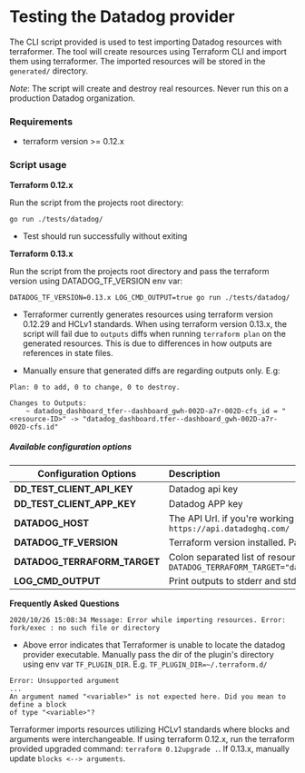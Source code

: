 # Testing the Datadog provider 

The CLI script provided is used to test importing Datadog resources with terraformer. The tool will create resources using Terraform CLI and import them using terraformer. The imported resources will be stored in the `generated/` directory.

_Note_: The script will create and destroy real resources. Never run this on a production Datadog organization.

### Requirements 
* terraform version >= 0.12.x

### Script usage

**Terraform 0.12.x**

Run the script from the projects root directory:

```
go run ./tests/datadog/
``` 

- Test should run successfully without exiting

**Terraform 0.13.x**

Run the script from the projects root directory and pass the terraform version using DATADOG_TF_VERSION env var:

```
DATADOG_TF_VERSION=0.13.x LOG_CMD_OUTPUT=true go run ./tests/datadog/
```
- Terraformer currently generates resources using terraform version 0.12.29 and HCLv1 standards. When using terraform version 0.13.x, the script will fail due to `outputs` diffs when running `terraform plan` on the generated resources. This is due to differences in how outputs are references in state files.

- Manually ensure that generated diffs are regarding outputs only. E.g:

```
Plan: 0 to add, 0 to change, 0 to destroy.

Changes to Outputs:
    ~ datadog_dashboard_tfer--dashboard_gwh-002D-a7r-002D-cfs_id = "<resource-ID>" -> "datadog_dashboard.tfer--dashboard_gwh-002D-a7r-002D-cfs.id"
```

##### Available configuration options

| Configuration Options     | Description        |
| -------------             |:-------------      |
| **DD_TEST_CLIENT_API_KEY**    | Datadog api key      |
| **DD_TEST_CLIENT_APP_KEY**    | Datadog APP key      |
| **DATADOG_HOST**              | The API Url. if you're working with "EU" version of Datadog, use `https://api.datadoghq.eu/`. Default: `https://api.datadoghq.com/`      |
| **DATADOG_TF_VERSION**        | Terraform version installed. Pass the terraform version number if using Terraform version >= 0.13.x      |
| **DATADOG_TERRAFORM_TARGET**    | Colon separated list of resource addresses to [target](https://www.terraform.io/docs/commands/plan.html#resource-targeting). Example: `DATADOG_TERRAFORM_TARGET="datadog_dashboard.free_dashboard_example:datadog_monitor.monitor_example"`      |
| **LOG_CMD_OUTPUT**    | Print outputs to stderr and stdout when running `terraform` commands. Default `false`      |

**Frequently Asked Questions**

```
2020/10/26 15:08:34 Message: Error while importing resources. Error: fork/exec : no such file or directory
```
- Above error indicates that Terraformer is unable to locate the datadog provider executable. Manually pass the dir of the plugin's directory using env var `TF_PLUGIN_DIR`. E.g. `TF_PLUGIN_DIR=~/.terraform.d/`

```
Error: Unsupported argument
...
An argument named "<variable>" is not expected here. Did you mean to define a block
of type "<variable>"?
```

Terraformer imports resources utilizing HCLv1 standards where blocks and arguments were interchangeable. If using terraform 0.12.x, run the terraform provided upgraded command: `terraform 0.12upgrade .`. If 0.13.x, manually update `blocks <--> arguments`.
